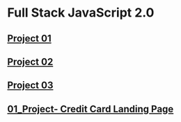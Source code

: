 # Full Stack JavaScript 2.0
## [Project 01](https://github.com/raviraj0922/FSJS/tree/main/Project1)
## [Project 02](https://github.com/raviraj0922/FSJS/tree/main/Project2)
## [Project 03](https://github.com/raviraj0922/FSJS/tree/main/Project3)
## [01_Project- Credit Card Landing Page](https://github.com/raviraj0922/FSJS/tree/main/Project5)
## 
